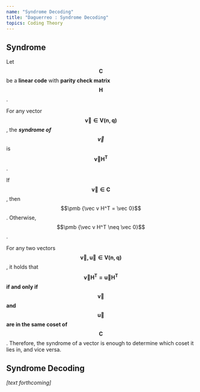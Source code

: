 ```yaml
---
name: "Syndrome Decoding"
title: "Daguerreo : Syndrome Decoding"
topics: Coding Theory
---
```


## Syndrome

Let $$\pmb {C}$$ be a __linear code__ with __parity check matrix__ $$\pmb {H}$$.

For any vector $$\pmb {\vec v \in V(n, q)}$$, the ___syndrome of $$\pmb {\vec v}$$___ is $$\pmb {\vec v H^T}$$.

If $$\pmb {\vec v \in C}$$, then $$\pmb {\vec v H^T = \vec 0}$$. Otherwise, $$\pmb {\vec v H^T \neq \vec 0}$$.

For any two vectors $$\pmb {\vec v, \vec u \in V(n, q)}$$, it holds that $$\pmb {\vec v H^T  = \vec u H^T}$$ __if and only if $$\pmb {\vec v}$$ and $$\pmb {\vec u}$$ are in the same coset of $$\pmb {C}$$__. Therefore, the syndrome of a vector is enough to determine which coset it lies in, and vice versa.

## Syndrome Decoding

_[text forthcoming]_